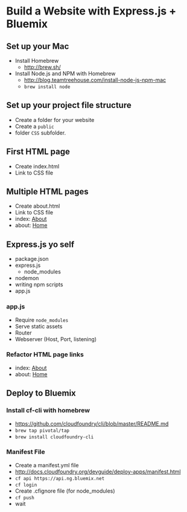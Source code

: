 # Build a Website with Express.js + Bluemix

## Set up your Mac

- Install Homebrew 
  - http://brew.sh/
- Install Node.js and NPM with Homebrew
  - http://blog.teamtreehouse.com/install-node-js-npm-mac
  - `brew install node`

## Set up your project file structure

- Create a folder for your website 
- Create a `public` 
- folder `CSS` subfolder.

## First HTML page

- Create index.html
- Link to CSS file

## Multiple HTML pages

- Create about.html
- Link to CSS file 
- index: <a href="/about.html">About</a>
- about: <a href="/index.html">Home</a>

## Express.js yo self 

- package.json
- express.js
  - node_modules
- nodemon
- writing npm scripts
- app.js

### app.js

- Require `node_modules`
- Serve static assets
- Router
- Webserver (Host, Port, listening)

### Refactor HTML page links
- index: <a href="/about">About</a>
- about: <a href="/">Home</a>

## Deploy to Bluemix

### Install cf-cli with homebrew

- https://github.com/cloudfoundry/cli/blob/master/README.md
- `brew tap pivotal/tap`
- `brew install cloudfoundry-cli` 

### Manifest File

- Create a manifest.yml file
- http://docs.cloudfoundry.org/devguide/deploy-apps/manifest.html
- `cf api https://api.ng.bluemix.net`
- `cf login`
- Create .cfignore file (for node_modules)
- `cf push`
- wait
